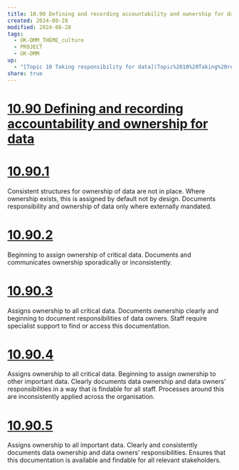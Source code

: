 ```yaml
---
title: 10.90 Defining and recording accountability and ownership for data
created: 2024-08-28
modified: 2024-08-28
tags:
  - UK-DMM_THEME_culture
  - PROJECT
  - UK-DMM
up:
  - "[Topic 10 Taking responsibility for data](Topic%2010%20Taking%20responsibility%20for%20data.md)"
share: true
---
```

# [10.90 Defining and recording accountability and ownership for data](10.90%20Defining%20and%20recording%20accountability%20and%20ownership%20for%20data.md)
# [10.90.1](10.90.1.md)

Consistent structures for ownership of data are not in place. Where ownership exists, this is assigned by default not by design. Documents responsibility and ownership of data only where externally mandated.

# [10.90.2](10.90.2.md)

Beginning to assign ownership of critical data. Documents and communicates ownership sporadically or inconsistently.

# [10.90.3](10.90.3.md)

Assigns ownership to all critical data. Documents ownership clearly and beginning to document responsibilities of data owners. Staff require specialist support to find or access this documentation.

# [10.90.4](10.90.4.md)

Assigns ownership to all critical data. Beginning to assign ownership to other important data. Clearly documents data ownership and data owners’ responsibilities in a way that is findable for all staff. Processes around this are inconsistently applied across the organisation.

# [10.90.5](10.90.5.md)

Assigns ownership to all important data. Clearly and consistently documents data ownership and data owners’ responsibilities. Ensures that this documentation is available and findable for all relevant stakeholders.
